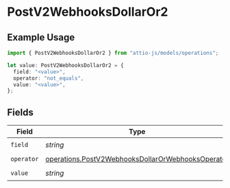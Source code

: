 # PostV2WebhooksDollarOr2

## Example Usage

```typescript
import { PostV2WebhooksDollarOr2 } from "attio-js/models/operations";

let value: PostV2WebhooksDollarOr2 = {
  field: "<value>",
  operator: "not_equals",
  value: "<value>",
};
```

## Fields

| Field                                                                                                                  | Type                                                                                                                   | Required                                                                                                               | Description                                                                                                            |
| ---------------------------------------------------------------------------------------------------------------------- | ---------------------------------------------------------------------------------------------------------------------- | ---------------------------------------------------------------------------------------------------------------------- | ---------------------------------------------------------------------------------------------------------------------- |
| `field`                                                                                                                | *string*                                                                                                               | :heavy_check_mark:                                                                                                     | N/A                                                                                                                    |
| `operator`                                                                                                             | [operations.PostV2WebhooksDollarOrWebhooksOperator](../../models/operations/postv2webhooksdollarorwebhooksoperator.md) | :heavy_check_mark:                                                                                                     | N/A                                                                                                                    |
| `value`                                                                                                                | *string*                                                                                                               | :heavy_check_mark:                                                                                                     | N/A                                                                                                                    |